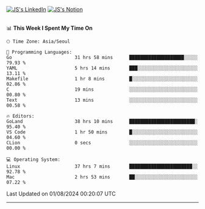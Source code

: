 
[![JS's LinkedIn](https://img.shields.io/badge/LinkedIn-blue?style=for-the-badge&logo=linkedin)](https://www.linkedin.com/in/jaeseung-lee-5a2a32139/) 
[![JS's Notion](https://img.shields.io/badge/Notion-black?style=for-the-badge&logo=notion)](https://bit.ly/ljswiki1) <br><br>
<!-- ![JS's GitHub stats](https://github-readme-stats-lemon-five.vercel.app/api?username=tkxkd0159&hide=contribs,prs,stars,issues&show_icons=true&theme=react&include_all_commits=true)   -->
<!-- ![Top Langs](https://github-readme-stats-lemon-five.vercel.app/api/top-langs/?username=tkxkd0159&layout=compact&hide=jupyter%20notebook,scss,html,css&langs_count=10)  -->


<!--START_SECTION:waka-->
📊 **This Week I Spent My Time On** 

```text
🕑︎ Time Zone: Asia/Seoul

💬 Programming Languages: 
Go                       31 hrs 58 mins      ████████████████████░░░░░   79.93 % 
YAML                     5 hrs 14 mins       ███░░░░░░░░░░░░░░░░░░░░░░   13.11 % 
Makefile                 1 hr 8 mins         █░░░░░░░░░░░░░░░░░░░░░░░░   02.86 % 
C                        19 mins             ░░░░░░░░░░░░░░░░░░░░░░░░░   00.80 % 
Text                     13 mins             ░░░░░░░░░░░░░░░░░░░░░░░░░   00.58 % 

🔥 Editors: 
GoLand                   38 hrs 10 mins      ████████████████████████░   95.40 % 
VS Code                  1 hr 50 mins        █░░░░░░░░░░░░░░░░░░░░░░░░   04.60 % 
CLion                    0 secs              ░░░░░░░░░░░░░░░░░░░░░░░░░   00.00 % 

💻 Operating System: 
Linux                    37 hrs 7 mins       ███████████████████████░░   92.78 % 
Mac                      2 hrs 53 mins       ██░░░░░░░░░░░░░░░░░░░░░░░   07.22 % 
```


 Last Updated on 01/08/2024 00:20:07 UTC
<!--END_SECTION:waka-->

---
<!---
<a href="https://github.com/tkxkd0159/books">
  <img align="center" src="https://github-readme-stats-lemon-five.vercel.app/api/pin/?username=tkxkd0159&repo=books&theme=react" />
</a>
-->

<!---
- 🔭 I’m currently working on ...
- 🌱 I’m currently learning blockchain and distributed network
- 👯 I’m looking to collaborate on ...
- 🤔 I’m looking for help with ...
- 💬 Ask me about ...
- 📫 How to reach me: ...
- 😄 Pronouns: ...
- ⚡ Fun fact: ...
-->
